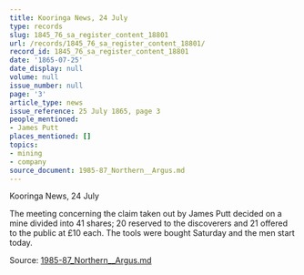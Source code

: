 ```yaml
---
title: Kooringa News, 24 July
type: records
slug: 1845_76_sa_register_content_18801
url: /records/1845_76_sa_register_content_18801/
record_id: 1845_76_sa_register_content_18801
date: '1865-07-25'
date_display: null
volume: null
issue_number: null
page: '3'
article_type: news
issue_reference: 25 July 1865, page 3
people_mentioned:
- James Putt
places_mentioned: []
topics:
- mining
- company
source_document: 1985-87_Northern__Argus.md
---
```


Kooringa News, 24 July

The meeting concerning the claim taken out by James Putt decided on a mine divided into 41 shares; 20 reserved to the discoverers and 21 offered to the public at £10 each.  The tools were bought Saturday and the men start today.

Source: [1985-87_Northern__Argus.md](/downloads/markdown/1985-87_Northern__Argus.md)
